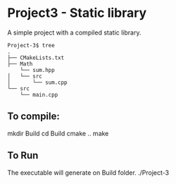 # Project3 - Static library 

A simple project with a compiled static library.

```
Project-3$ tree
.
├── CMakeLists.txt
├── Math
    └── sum.hpp
│   └── src
│       └── sum.cpp
└── src
    └── main.cpp
```

## To compile:

mkdir Build
cd Build
cmake ..
make

## To Run
The executable will generate on Build folder. 
./Project-3